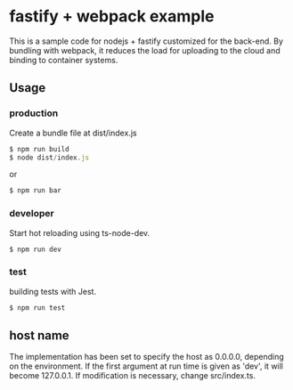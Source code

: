 # fastify + webpack example

This is a sample code for nodejs + fastify customized for the back-end. By bundling with webpack, it reduces the load for uploading to the cloud and binding to container systems.

## Usage

### production

Create a bundle file at dist/index.js

```js
$ npm run build
$ node dist/index.js
```
or

```js
$ npm run bar
```

### developer

Start hot reloading using ts-node-dev.

```js
$ npm run dev
```

### test

building tests with Jest.

```js
$ npm run test
```

## host name

The implementation has been set to specify the host as 0.0.0.0, depending on the environment. If the first argument at run time is given as 'dev', it will become 127.0.0.1. If modification is necessary, change src/index.ts.
